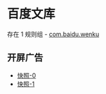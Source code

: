 # 百度文库

存在 1 规则组 - [com.baidu.wenku](/src/apps/com.baidu.wenku.ts)

## 开屏广告

- [快照-0](https://i.gkd.li/import/import/12520200)
- [快照-1](https://i.gkd.li/import/import/12520204)
